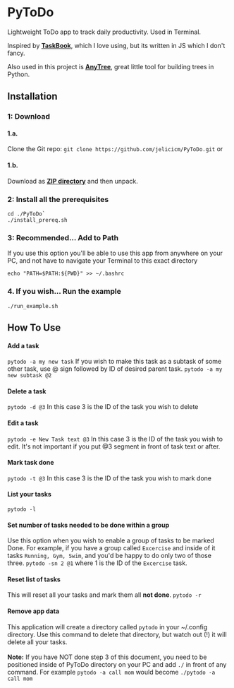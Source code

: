 # PyToDo
Lightweight ToDo app to track daily productivity. Used in Terminal. 

Inspired by **[TaskBook](https://github.com/klaussinani/taskbook)**, which I love using, but its written in JS which I don't fancy.

Also used in this project is **[AnyTree](https://anytree.readthedocs.io/en/2.8.0/index.html)**, great little tool for building trees in Python.

## Installation
### 1: Download
#### 1.a. 
Clone the Git repo:
`git clone https://github.com/jelicicm/PyToDo.git`
or 
#### 1.b. 
Download as **[ZIP directory](https://github.com/jelicicm/PyToDo/archive/master.zip)**  and then unpack.

### 2: Install all the prerequisites
```
cd ./PyToDo`
./install_prereq.sh
```

### 3: Recommended... Add to Path
If you use this option you'll be able to use this app from anywhere on your PC, and not have to navigate your Terminal to this exact directory

`echo "PATH=$PATH:${PWD}" >> ~/.bashrc`

### 4. If you wish... Run the example
`./run_example.sh`

## How To Use
#### Add a task
`pytodo -a my new task`
If you wish to make this task as a subtask of some other task, use @ sign followed by ID of desired parent task.
`pytodo -a my new subtask @2`

#### Delete a task
`pytodo -d @3` In this case 3 is the ID of the task you wish to delete

#### Edit a task
`pytodo -e New Task text @3` In this case 3 is the ID of the task you wish to edit. It's not important if you put @3 segment in front of task text or after.

#### Mark task done
`pytodo -t @3` In this case 3 is the ID of the task you wish to mark done

#### List your tasks
`pytodo -l`

#### Set number of tasks needed to be done within a group
Use this option when you wish to enable a group of tasks to be marked Done. For example, if you have a group called `Excercise` and inside of it tasks `Running, Gym, Swim`, and you'd be happy to do only two of those three.
`pytodo -sn 2 @1` where 1 is the ID of the `Excercise` task.

#### Reset list of tasks
This will reset all your tasks and mark them all **not done**.
`pytodo -r`

#### Remove app data
This application will create a directory called `pytodo` in your ~/.config directory. Use this command to delete that directory, but watch out (!) it will delete all your tasks.<br /><br />
**Note:** If you have NOT done step 3 of this document, you need to be positioned inside of PyToDo directory on your PC and add `./` in front of any command. For example `pytodo -a call mom` would become `./pytodo -a call mom`
